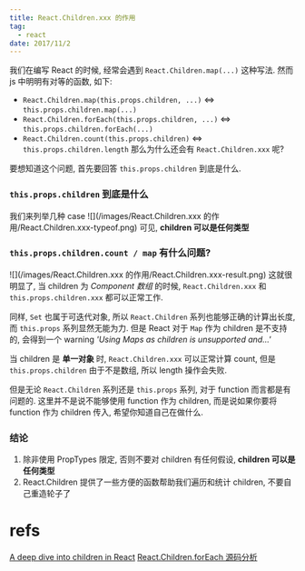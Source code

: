 ```yaml
---
title: React.Children.xxx 的作用
tag:
  - react
date: 2017/11/2
---
```


我们在编写 React 的时候, 经常会遇到 `React.Children.map(...)` 这种写法. 然而 js 中明明有对等的函数, 如下:
* `React.Children.map(this.props.children, ...)` <=> `this.props.children.map(...)`
* `React.Children.forEach(this.props.children, ...)` <=> `this.props.children.forEach(...)`
* `React.Children.count(this.props.children)` <=> `this.props.children.length`
那么为什么还会有 `React.Children.xxx` 呢?

要想知道这个问题, 首先要回答 `this.props.children` 到底是什么.

### `this.props.children` 到底是什么
我们来列举几种 case
![](/images/React.Children.xxx 的作用/React.Children.xxx-typeof.png)
可见, **children 可以是任何类型**

### `this.props.children.count / map` 有什么问题?
![](/images/React.Children.xxx 的作用/React.Children.xxx-result.png)
这就很明显了, 当 children 为 *Component 数组* 的时候, `React.Children.xxx` 和 `this.props.children.xxx` 都可以正常工作. 

同样, `Set` 也属于可迭代对象, 所以 `React.Children` 系列也能够正确的计算出长度, 而 `this.props` 系列显然无能为力. 但是 React 对于 `Map` 作为 children 是不支持的, 会得到一个 warning *'Using Maps as children is unsupported and...'*

当 children 是 **单一对象** 时, `React.Children.xxx` 可以正常计算 count, 但是 `this.props.children` 由于不是数组, 所以 length 操作会失败. 

但是无论 `React.Children` 系列还是 `this.props` 系列, 对于 function 而言都是有问题的. 这里并不是说不能够使用 function 作为 children, 而是说如果你要将 function 作为 children 传入, 希望你知道自己在做什么.

### 结论
1. 除非使用 PropTypes 限定, 否则不要对 children 有任何假设, **children 可以是任何类型**
2. React.Children 提供了一些方便的函数帮助我们遍历和统计 children, 不要自己重造轮子了

# refs
[A deep dive into children in React](https://mxstbr.blog/2017/02/react-children-deepdive/)
[React.Children.forEach 源码分析](http://js.walfud.com/React.Children.xxx%20%E7%9A%84%E4%BD%9C%E7%94%A8/)